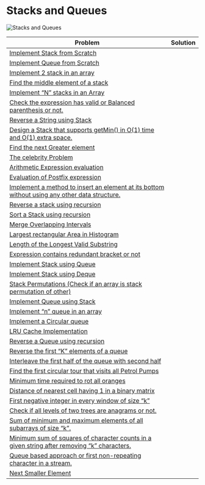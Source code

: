 # Stacks and Queues <a name="10"></a>
<img src="https://img.shields.io/badge/Stacks and Queues-38-darkblue?style=for-the-badge" alt="Stacks and Queues">

| Problem  | Solution |
|-------------| --------- |
| <a href="https://www.geeksforgeeks.org/stack-data-structure-introduction-program/">Implement Stack from Scratch</a> |      |
| <a href="https://www.geeksforgeeks.org/queue-set-1introduction-and-array-implementation/">Implement Queue from Scratch</a> |      |
| <a href="https://www.geeksforgeeks.org/implement-two-stacks-in-an-array/">Implement 2 stack in an array</a> |      |
| <a href="https://www.geeksforgeeks.org/design-a-stack-with-find-middle-operation/">Find the middle element of a stack</a> |      |
| <a href="https://www.geeksforgeeks.org/efficiently-implement-k-stacks-single-array/">Implement “N” stacks in an Array</a> |      |
| <a href="https://www.geeksforgeeks.org/check-for-balanced-parentheses-in-an-expression/">Check the expression has valid or Balanced parenthesis or not.</a> |      |
| <a href="https://www.geeksforgeeks.org/reverse-the-sentence-using-stack/">Reverse a String using Stack</a> |      |
| <a href="https://www.geeksforgeeks.org/design-a-stack-that-supports-getmin-in-o1-time-and-o1-extra-space/">Design a Stack that supports getMin() in O(1) time and O(1) extra space.</a> |      |
| <a href="https://www.geeksforgeeks.org/next-greater-element/">Find the next Greater element</a> |      |
| <a href="https://www.geeksforgeeks.org/the-celebrity-problem/">The celebrity Problem</a> |      |
| <a href="https://www.geeksforgeeks.org/arithmetic-expression-evalution/#:~:text=The%20stack%20organization%20is%20very,i.e.%2C%20A%20%2B%20B).">Arithmetic Expression evaluation</a> |      |
| <a href="https://www.geeksforgeeks.org/stack-set-4-evaluation-postfix-expression/">Evaluation of Postfix expression</a> |      |
| <a href="https://www.geeksforgeeks.org/program-to-insert-an-element-at-the-bottom-of-a-stack/">Implement a method to insert an element at its bottom without using any other data structure.</a> |      |
| <a href="https://www.geeksforgeeks.org/reverse-a-stack-using-recursion/">Reverse a stack using recursion</a> |      |
| <a href="https://www.geeksforgeeks.org/sort-a-stack-using-recursion/">Sort a Stack using recursion</a> |      |
| <a href="https://www.geeksforgeeks.org/merging-intervals/">Merge Overlapping Intervals</a> |      |
| <a href="https://www.geeksforgeeks.org/largest-rectangle-under-histogram/">Largest rectangular Area in Histogram</a> |      |
| <a href="https://www.geeksforgeeks.org/length-of-the-longest-valid-substring/">Length of the Longest Valid Substring</a> |      |
| <a href="https://www.geeksforgeeks.org/expression-contains-redundant-bracket-not">Expression contains redundant bracket or not</a> |      |
| <a href="https://www.geeksforgeeks.org/implement-stack-using-queue/">Implement Stack using Queue</a> |      |
| <a href="https://www.geeksforgeeks.org/implement-stack-queue-using-deque/">Implement Stack using Deque</a> |      |
| <a href="https://www.geeksforgeeks.org/stack-permutations-check-if-an-array-is-stack-permutation-of-other">Stack Permutations (Check if an array is stack permutation of other)</a> |      |
| <a href="https://www.geeksforgeeks.org/queue-using-stacks/">Implement Queue using Stack</a> |      |
| <a href="https://www.geeksforgeeks.org/efficiently-implement-k-queues-single-array/">Implement “n” queue in an array</a> |      |
| <a href="https://www.geeksforgeeks.org/circular-queue-set-1-introduction-array-implementation/">Implement a Circular queue</a> |      |
| <a href="https://www.geeksforgeeks.org/lru-cache-implementation/">LRU Cache Implementation</a> |      |
| <a href="https://www.geeksforgeeks.org/reversing-a-queue/">Reverse a Queue using recursion</a> |      |
| <a href="https://www.geeksforgeeks.org/reversing-first-k-elements-queue/">Reverse the first “K” elements of a queue</a> |      |
| <a href="https://www.geeksforgeeks.org/interleave-first-half-queue-second-half">Interleave the first half of the queue with second half</a> |      |
| <a href="https://www.geeksforgeeks.org/find-a-tour-that-visits-all-stations/">Find the first circular tour that visits all Petrol Pumps</a> |      |
| <a href="https://www.geeksforgeeks.org/minimum-time-required-so-that-all-oranges-become-rotten/">Minimum time required to rot all oranges</a> |      |
| <a href="https://www.geeksforgeeks.org/distance-nearest-cell-1-binary-matrix/">Distance of nearest cell having 1 in a binary matrix</a> |      |
| <a href="https://www.geeksforgeeks.org/first-negative-integer-every-window-size-k/">First negative integer in every window of size “k”</a> |      |
| <a href="https://www.geeksforgeeks.org/check-if-all-levels-of-two-trees-are-anagrams-or-not">Check if all levels of two trees are anagrams or not.</a> |      |
| <a href="https://www.geeksforgeeks.org/sum-minimum-maximum-elements-subarrays-size-k/">Sum of minimum and maximum elements of all subarrays of size “k”.</a> |      |
| <a href="https://www.geeksforgeeks.org/minimum-sum-squares-characters-counts-given-string-removing-k-characters/">Minimum sum of squares of character counts in a given string after removing “k” characters.</a> |      |
| <a href="https://www.geeksforgeeks.org/queue-based-approach-for-first-non-repeating-character-in-a-stream/">Queue based approach or first non-repeating character in a stream.</a> |      |
| <a href="https://www.geeksforgeeks.org/next-smaller-element">Next Smaller Element</a> |      |